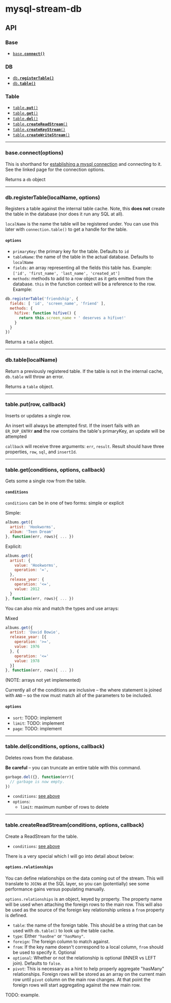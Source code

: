 # mysql-stream-db

## API

### Base
* <a href="#table"><code>base.<b>connect()</b></code></a>

### DB
* <a href="#registerTable"><code>db.<b>registerTable()</b></code></a>
* <a href="#table"><code>db.<b>table()</b></code></a>

### Table

* <a href="#put"><code>table.<b>put</b>()</code></a>
* <a href="#get"><code>table.<b>get</b>()</code></a>
* <a href="#del"><code>table.<b>del</b>()</code></a>
* <a href="#readStream"><code>table.<b>createReadStream</b>()</code></a>
* <a href="#keyStream"><code>table.<b>createKeyStream</b>()</code></a>
* <a href="#writeStream"><code>table.<b>createWriteStream</b>()</code></a>

--------------------------------------------------------

<a name='connect'></a>
### base.connect(options)

This is shorthand for [establishing a mysql connection](https://github.com/felixge/node-mysql#establishing-connections) and connecting to it. See the linked page for the connection options.

Returns a `db` object

--------------------------------------------------------

<a name='registerTable'></a>
### db.registerTable(localName, options)

Registers a table against the internal table cache. Note, this **does not** create the table in the database (nor does it run any SQL at all).

`localName` is the name the table will be registered under. You can use this later with `connection.table()` to get a handle for the table.

#### <code>options</code>

* `primaryKey`: the primary key for the table. Defaults to `id`
* `tableName`: the name of the table in the actual database. Defaults to `localName`
* `fields`: an array representing all the fields this table has. Example: `['id', 'first_name', 'last_name', 'created_at']`
* `methods`: methods to add to a row object as it gets emitted from the database. `this` in the function context will be a reference to the row. Example:

```js
db.registerTable('friendship', {
  fields: [ 'id', 'screen_name', 'friend' ],
  methods: {
    hifive: function hifive() {
      return this.screen_name + ' deserves a hifive!'
    }
  }
})
```

Returns a `table` object.

--------------------------------------------------------
<a name="table"></a>
### db.table(localName)

Return a previously registered table. If the table is not in the internal cache, `db.table` will throw an error.

Returns a `table` object.

--------------------------------------------------------
<a name='put'></a>
### table.put(row, callback)

Inserts or updates a single row.

An insert will always be attempted first. If the insert fails with an `ER_DUP_ENTRY` **and** the row contains the table's primaryKey, an update will be attempted

`callback` will receive three arguments: `err`, `result`. Result should have three properties, `row`, `sql`, and `insertId`.

--------------------------------------------------------
<a name='get'></a>
### table.get(conditions, options, callback)

Gets some a single row from the table.

<a name="conditions"></a>
#### <code>conditions</code>

`conditions` can be in one of two forms: simple or explicit

Simple:
```js
albums.get({
  artist: 'Hookworms',
  album: 'Teen Dream'
}, function(err, rows){ ... })
```

Explicit:
```js
albums.get({
  artist: {
    value: 'Hookworms',
    operation: '=',
  },
  release_year: {
    operation: '<=',
    value: 2012
  }
}, function(err, rows){ ... })
```

You can also mix and match the types and use arrays:

Mixed
```js
albums.get({
  artist: 'David Bowie',
  release_year: [{
    operation: '>=',
    value: 1976
  }, {
    operation: '<='
    value: 1978
  }]
}, function(err, rows){ ... })
```

(NOTE: arrays not yet implemented)

Currently all of the conditions are inclusive – the where statement is joined with `AND` – so the row must match all of the parameters to be included.

#### <code>options</code>

* `sort`: TODO: implement
* `limit`: TODO: implement
* `page`: TODO: implement

--------------------------------------------------------
<a name='del'></a>
### table.del(conditions, options, callback)

Deletes rows from the database.

**Be careful** – you can truncate an entire table with this command.

```js
garbage.del({}, function(err){
  // garbage is now empty.
})
```

* `conditions`: <a href="#conditions">see above</a>
* `options`:
  * `limit`: maximum number of rows to delete

--------------------------------------------------------
<a name='readStream'></a>
### table.createReadStream(conditions, options, callback)

Create a ReadStream for the table.

* `conditions`: <a href="#conditions">see above</a>

There is a very special which I will go into detail about below:

#### <code>options.relationships</code>

You can define relationships on the data coming out of the stream. This will translate to `JOIN`s at the SQL layer, so you can (potentially) see some performance gains versus populating manually.

`options.relationships` is an object, keyed by property. The property name will be used when attaching the foreign rows to the main row. This will also be used as the source of the foreign key relationship unless a `from` property is defined.

* `table`: the name of the foreign table. This should be a string that can be used with `db.table()` to look up the table cache.
* `type`: Either `"hasOne"` or `"hasMany"`.
* `foreign`: The foreign column to match against.
* `from`: If the key name doesn't correspond to a local column, `from` should be used to specify it. Optional
* `optional`: Whether or not the relationship is optional (INNER vs LEFT join). Defaults to `false`.
* `pivot`: This is necessary as a hint to help properly aggregate "hasMany" relationships. Foreign rows will be stored as an array on the current main row until `pivot` column on the main row changes. At that point the foreign rows will start aggregating against the new main row.

TODO: example.